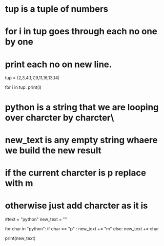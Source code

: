 # tup is a tuple of numbers 
# for i in tup goes through each no one by one 
# print each no on new line.

tup = (2,3,4,1,7,9,11,16,13,14)

for i in tup:
    print(i)


# python is a string that we are looping over charcter by charcter\
# new_text is any empty string whaere we build the new result 
# if the current charcter is p replace with m
# otherwise just add charcter as it is

#text = "python"
new_text = ""

for char in "python":
    if char == "p" :
        new_text += "m"
    else:
        new_text += char

print(new_text)



    

    